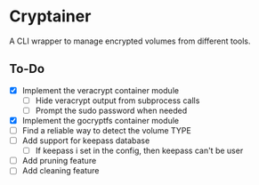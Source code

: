# Cryptainer

A CLI wrapper to manage encrypted volumes from different tools.

## To-Do

- [x] Implement the veracrypt container module
    - [ ] Hide veracrypt output from subprocess calls
    - [ ] Prompt the sudo password when needed
- [x] Implement the gocryptfs container module
- [ ] Find a reliable way to detect the volume TYPE
- [ ] Add support for keepass database
    - [ ] If keepass i set in the config, then keepass can't be user
- [ ] Add pruning feature
- [ ] Add cleaning feature